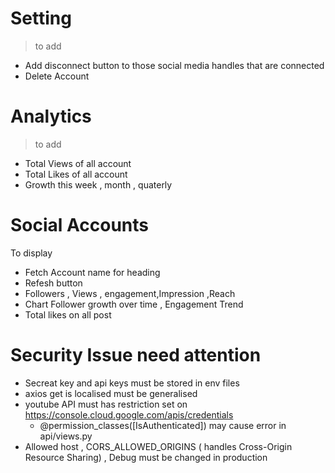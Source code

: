 # Setting

> to add

- Add disconnect button to those social media handles that are connected
- Delete Account

# Analytics

> to add

- Total Views of all account
- Total Likes of all account
- Growth this week , month , quaterly

# Social Accounts

To display

- Fetch Account name for heading
- Refesh button
- Followers , Views , engagement,Impression ,Reach
- Chart Follower growth over time , Engagement Trend
- Total likes on all post

# Security Issue need attention

- Secreat key and api keys must be stored in env files
- axios get is localised must be generalised
- youtube API must has restriction set on https://console.cloud.google.com/apis/credentials
  - @permission_classes([IsAuthenticated]) may cause error in api/views.py
- Allowed host , CORS_ALLOWED_ORIGINS ( handles Cross-Origin Resource Sharing) , Debug must be changed in production
